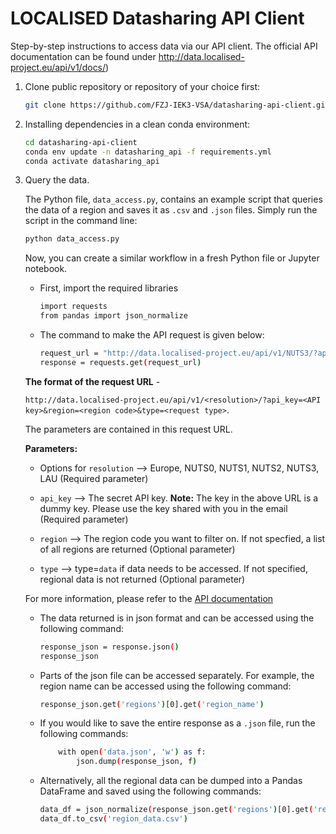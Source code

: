 LOCALISED Datasharing API Client
==============================

Step-by-step instructions to access data via our API client. The official API documentation can be found under http://data.localised-project.eu/api/v1/docs/)

1. Clone public repository or repository of your choice first:
    ```bash
    git clone https://github.com/FZJ-IEK3-VSA/datasharing-api-client.git
    ```

2. Installing dependencies in a clean conda environment:
    ```bash
    cd datasharing-api-client
    conda env update -n datasharing_api -f requirements.yml 
    conda activate datasharing_api
    ```

3. Query the data. 

    The Python file, `data_access.py`, contains an example script that queries the data of a region and saves it as `.csv` and `.json` files. Simply run the script in the command line:
    ```bash
    python data_access.py
    ```

    Now, you can create a similar workflow in a fresh Python file or Jupyter notebook. 
    * First, import the required libraries
        ```bash
        import requests
        from pandas import json_normalize 
        ```

    * The command to make the API request is given below:
        ```bash
        request_url = "http://data.localised-project.eu/api/v1/NUTS3/?api_key=S3cr3TK3y&region=DEA23&type=data"
        response = requests.get(request_url)
        ```

    **The format of the request URL** - 

    `http://data.localised-project.eu/api/v1/<resolution>/?api_key=<API key>&region=<region code>&type=<request type>`. 

    The parameters are contained in this request URL. 

    **Parameters:**

    - Options for `resolution` --> Europe, NUTS0, NUTS1, NUTS2, NUTS3, LAU (Required parameter)

    - `api_key` --> The secret API key. **Note:** The key in the above URL is a dummy key. Please use the key shared with you in the email (Required parameter)

    - `region` --> The region code you want to filter on. If not specfied, a list of all regions are returned (Optional parameter)

    - `type` --> type=`data` if data needs to be accessed. If not specified, regional data is not returned (Optional parameter) 

    For more information, please refer to the [API documentation](http://data.localised-project.eu/api/v1/docs/)
    

    * The data returned is in json format and can be accessed using the following command:
        ```bash
        response_json = response.json()
        response_json
        ```

    * Parts of the json file can be accessed separately. For example, the region name can be accessed using the following command:
        ```bash
        response_json.get('regions')[0].get('region_name')
        ```

    * If you would like to save the entire response as a `.json` file, run the following commands: 
        ```bash
            with open('data.json', 'w') as f:
                json.dump(response_json, f)
        ```

    * Alternatively, all the regional data can be dumped into a Pandas DataFrame and saved using the following commands:
        ```bash
        data_df = json_normalize(response_json.get('regions')[0].get('region_data'))
        data_df.to_csv('region_data.csv')
        ```
